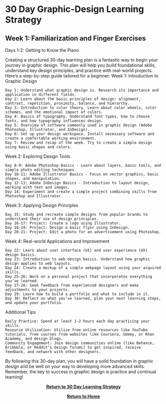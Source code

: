 # 30 Day Graphic-Design Learning Strategy

<H2>Week 1: Familiarization and Finger Exercises</H2>

Days 1-2: Getting to Know the Piano





Creating a structured 30-day learning plan is a fantastic way to begin your journey in graphic design. This plan will help you build foundational skills, understand key design principles, and practice with real-world projects. Here’s a step-by-step guide tailored for a beginner:
Week 1: Introduction to Graphic Design

    Day 1: Understand what graphic design is. Research its importance and application in different fields.
    Day 2: Learn about the basic principles of design: alignment, contrast, repetition, proximity, balance, and hierarchy.
    Day 3: Introduction to color theory. Learn about color wheels, color schemes, and the emotional impact of colors.
    Day 4: Basics of typography. Understand font types, how to choose fonts, and how typography influences design.
    Day 5: Overview of software commonly used in graphic design (Adobe Photoshop, Illustrator, and InDesign).
    Day 6: Set up your design workspace. Install necessary software and create a comfortable working environment.
    Day 7: Review and recap of the week. Try to create a simple design using basic shapes and colors.

Week 2: Exploring Design Tools

    Day 8-9: Adobe Photoshop Basics - Learn about layers, basic tools, and simple photo editing techniques.
    Day 10-11: Adobe Illustrator Basics - Focus on vector graphics, basic shapes, and manipulation.
    Day 12-13: Adobe InDesign Basics - Introduction to layout design, working with text and images.
    Day 14: Experiment and create a simple project combining skills from Photoshop and Illustrator.

Week 3: Applying Design Principles

    Day 15: Study and recreate simple designs from popular brands to understand their use of design principles.
    Day 16-17: Project: Create a logo using Illustrator.
    Day 18-19: Project: Design a basic flyer using InDesign.
    Day 20-21: Project: Edit a photo for an advertisement using Photoshop.

Week 4: Real-world Applications and Improvement

    Day 22: Learn about user interface (UI) and user experience (UX) design basics.
    Day 23: Introduction to web design basics. Understand how graphic design applies to web layouts.
    Day 24: Create a mockup of a simple webpage layout using your acquired skills.
    Day 25-26: Work on a personal project that incorporates everything you’ve learned.
    Day 27-28: Seek feedback from experienced designers and make adjustments to your projects.
    Day 29: Learn how to build a portfolio and what to include in it.
    Day 30: Reflect on what you’ve learned, plan your next learning steps, and update your portfolio.

Additional Tips

    Daily Practice: Spend at least 1-2 hours each day practicing your skills.
    Resource Utilization: Utilize free online resources like YouTube tutorials, free courses from websites like Coursera, Udemy, or Khan Academy, and design blogs.
    Community Engagement: Join design communities online (like Behance, Dribbble, or Reddit’s design forums) to get inspired, receive feedback, and network with other designers.

By following this 30-day plan, you will have a solid foundation in graphic design and be well on your way to developing more advanced skills. Remember, the key to success in graphic design is practice and continual learning!

<p align="center">
  <a href="https://github.com/rlangc/Test_RCL.git"><b>Return to 30 Day Learning Strategy</b></a>
<p align="center">
  <a href="https://github.com/rlangc/Test_RCL.git"><b>Return to Home</b></a>
